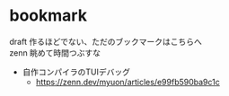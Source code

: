 # bookmark

draft 作るほどでない、ただのブックマークはこちらへ  
zenn 眺めて時間つぶすな

- 自作コンパイラのTUIデバッグ
    - https://zenn.dev/myuon/articles/e99fb590ba9c1c